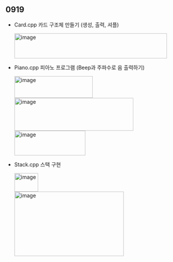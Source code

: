 ## 0919

- Card.cpp 카드 구조체 만들기 (생성, 출력, 셔플)
  
  <img width="413" height="68" alt="image" src="https://github.com/user-attachments/assets/ad8d1d79-6f9f-47ea-8834-4699b9836e7a" />

- Piano.cpp 피아노 프로그램 (Beep과 주파수로 음 출력하기)

  <img width="212" height="59" alt="image" src="https://github.com/user-attachments/assets/273f8265-a875-46f1-86fe-f46c46f5752f" /> <br>
  <img width="322" height="89" alt="image" src="https://github.com/user-attachments/assets/d2996c72-71ec-4994-a895-be345973991b" /> <br>
  <img width="192" height="67" alt="image" src="https://github.com/user-attachments/assets/7cd3408a-a313-4ea0-940c-f911b232c2df" /> <br>

- Stack.cpp 스택 구현

  <img width="64" height="50" alt="image" src="https://github.com/user-attachments/assets/2e46b015-c128-4b2a-801b-efed3c953730" /> <br>
  <img width="296" height="175" alt="image" src="https://github.com/user-attachments/assets/4bf09504-8df4-4431-af0c-f4fc29a34581" />
